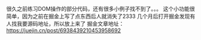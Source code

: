 很久之前练习DOM操作的部分代码，还有很多小例子找不到了。。。
这个小功能很简单，因为之前在掘金上写了点东西后人就消失了2333
几个月后打开掘金发现有人找我要源码地址，所以放上来了
掘金文章地址：https://juejin.cn/post/6938439210453958692